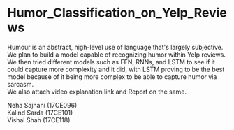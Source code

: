 # Humor_Classification_on_Yelp_Reviews

Humour is an abstract, high-level use of language that's largely subjective. We plan to build a model capable of recognizing humor within Yelp reviews.
We then tried different models such as FFN, RNNs, and LSTM to see if it could capture more complexity and it did, with LSTM proving to be the best model because of it being more complex to be able to capture humor via sarcasm.<br>
We also attach video explanation link and Report on the same.<br>

Neha Sajnani (17CE096) <br>
Kalind Sarda (17CE101) <br>
Vishal Shah (17CE118)
